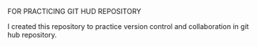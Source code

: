   FOR PRACTICING GIT HUD REPOSITORY

  I created this repository to practice version control and collaboration in git hub repository.
  

